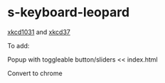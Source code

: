 # s-keyboard-leopard
<a href="https://xkcd.com/1031/">xkcd1031</a> and <a href="https://xkcd.com/37/">xkcd37</a>

To add:

Popup with toggleable button/sliders << index.html

Convert to chrome
